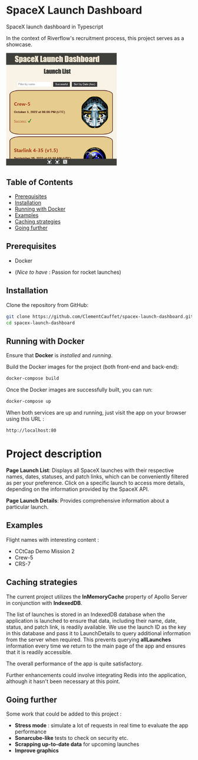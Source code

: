 # SpaceX Launch Dashboard

SpaceX launch dashboard in Typescript

In the context of Riverflow's recruitment process, this project serves as a showcase.

<img src="./spacex-launch-dashboard/public/img/Preview SpaceX.PNG" alt="drawing" width="300px"/>

## Table of Contents

- [Prerequisites](#prerequisites)
- [Installation](#installation)
- [Running with Docker](#running-with-docker)
- [Examples](#examples)
- [Caching strategies](#caching-strategies)
- [Going further](#going-further)

## Prerequisites

- Docker


- (_Nice to have_ : Passion for rocket launches)

## Installation

Clone the repository from GitHub:

```bash
git clone https://github.com/ClementCauffet/spacex-launch-dashboard.git
cd spacex-launch-dashboard
```

## Running with Docker

Ensure that **Docker** is _installed_ and _running_.

Build the Docker images for the project (both front-end and back-end):
```bash
docker-compose build
```

Once the Docker images are successfully built, you can run:

```bash
docker-compose up
```

When both services are up and running, just visit the app on your browser using this URL :

```
http://localhost:80
```

# Project description

**Page Launch List**: Displays all SpaceX launches with their respective names, dates, statuses, and patch links, which can be conveniently filtered as per your preference. Click on a specific launch to access more details, depending on the information provided by the SpaceX API.

**Page Launch Details**: Provides comprehensive information about a particular launch.

## Examples

Flight names with interesting content :
- CCtCap Demo Mission 2
- Crew-5
- CRS-7

## Caching strategies

The current project utilizes the **InMemoryCache** property of Apollo Server in conjunction with **IndexedDB**.

The list of launches is stored in an IndexedDB database when the application is launched to ensure that data, including their name, date, status, and patch link, is readily available. We use the launch ID as the key in this database and pass it to LaunchDetails to query additional information from the server when required. This prevents querying **allLaunches** information every time we return to the main page of the app and ensures that it is readily accessible.

The overall performance of the app is quite satisfactory.

Further enhancements could involve integrating Redis into the application, although it hasn't been necessary at this point.



## Going further

Some work that could be added to this project :
-  **Stress mode** : simulate a lot of requests in real time to evaluate the app performance
- **Sonarcube-like** tests to check on security etc.
- **Scrapping up-to-date data** for upcoming launches
- **Improve graphics**